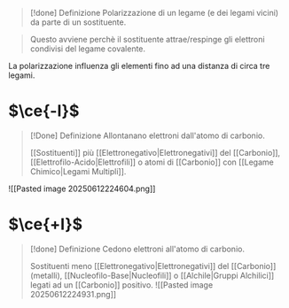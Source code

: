 >[!done] Definizione
>Polarizzazione di un legame (e dei legami vicini) da parte di un sostituente.

>Questo avviene perchè il sostituente attrae/respinge gli elettroni condivisi del legame covalente.

La polarizzazione influenza gli elementi fino ad una distanza di circa tre legami.

# $\ce{-I}$
>[!Done] Definizione 
>Allontanano elettroni dall'atomo di carbonio.
>
>[[Sostituenti]] più [[Elettronegativo|Elettronegativi]] del [[Carbonio]], [[Elettrofilo-Acido|Elettrofili]] o atomi di [[Carbonio]] con [[Legame Chimico|Legami Multipli]].
>
![[Pasted image 20250612224604.png]]

# $\ce{+I}$
>[!done] Definizione
>Cedono elettroni all'atomo di carbonio.
>
>Sostituenti meno [[Elettronegativo|Elettronegativi]] del [[Carbonio]] (metalli), [[Nucleofilo-Base|Nucleofili]] o [[Alchile|Gruppi Alchilici]] legati ad un [[Carbonio]] positivo.
>![[Pasted image 20250612224931.png]]

